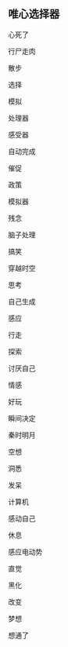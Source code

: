 ## 唯心选择器

心死了
 
行尸走肉

散步

选择

模拟

处理器

感受器

自动完成

催促

政策

模拟器

残念

脑子处理

搞笑

穿越时空

思考

自己生成

感应

行走

探索

讨厌自己

情感

好玩

瞬间决定

秦时明月

空想

洞悉

发呆

计算机

感动自己

休息

感应电动势

直觉

黑化

改变

梦想

想通了